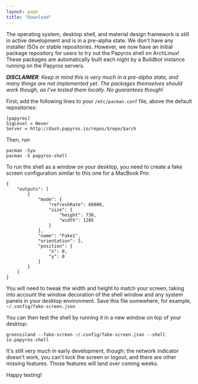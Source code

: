 ```yaml
---
layout: page
title: "Download"
---
```


The operating system, desktop shell, and material design framework is still in active development and is in a pre-alpha state. We don't have any installer ISOs or stable repositories. However, we now have an initial package repository for users to try out the Papyros shell on ArchLinux! These packages are automatically built each night by a Buildbot instance running on the Papyros servers.

<i><b>DISCLAIMER</b>: Keep in mind this is very much in a pre-alpha state, and many things are not implemented yet. The packages themselves should work though, as I've tested them locally. No guarantees though!</i>

First, add the following lines to your `/etc/pacman.conf` file, above the default repositories:

    [papyros]
    SigLevel = Never
    Server = http://dash.papyros.io/repos/$repo/$arch

Then, run

    pacman -Syu
    pacman -S papyros-shell

To run the shell as a window on your desktop, you need to create a fake screen configuration similar to this one for a MacBook Pro:

    {
        "outputs": [
            {
                "mode": {
                    "refreshRate": 60000,
                    "size": {
                        "height": 736,
                        "width": 1285
                    }
                },
                "name": "Fake1",
                "orientation": 2,
                "position": {
                    "x": 0,
                    "y": 0
                }
            }
        ]
    }

You will need to tweak the width and height to match your screen, taking into account the window decoration of the shell window and any system panels in your desktop environment. Save this file somewhere, for example, `~/.config/fake-screen.json`

You can then test the shell by running it in a new window on top of your desktop:

    greenisland --fake-screen ~/.config/fake-screen.json --shell io.papyros.shell

It's still very much in early development, though; the network indicator doesn't work, you can't lock the screen or logout, and there are other missing features. Those features will land over coming weeks.

Happy testing!

